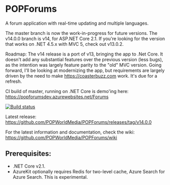POPForums
=========

A forum application with real-time updating and multiple languages.

The master branch is now the work-in-progress for future versions. The v14.0.0 branch is v14, for ASP.NET Core 2.1. If you're looking for the version that works on .NET 4.5.x with MVC 5, check out v13.0.2.

Roadmap:
The v14 release is a port of v13, bringing the app to .Net Core. It doesn't add any substantial features over the previous version (less bugs), as the intention was largely feature parity to the "old" MVC version. Going forward, I'll be looking at modernizing the app, but requirements are largely driven by the need to make https://coasterbuzz.com work. It's due for a refresh.

CI build of master, running on .NET Core is demo'ing here:
https://popforumsdev.azurewebsites.net/Forums

[![Build status](https://popw.visualstudio.com/POP%20Forums/_apis/build/status/popforumsdev)](https://popw.visualstudio.com/POP%20Forums/_build/latest?definitionId=2)

Latest release:
https://github.com/POPWorldMedia/POPForums/releases/tag/v14.0.0

For the latest information and documentation, check the wiki:
https://github.com/POPWorldMedia/POPForums/wiki

## Prerequisites:
* .NET Core v2.1.
* AzureKit optionally requires Redis for two-level cache, Azure Search for Azure Search. This is experimental.
